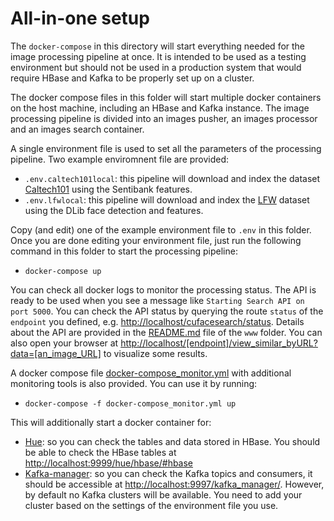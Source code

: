 # All-in-one setup

The `docker-compose` in this directory will start everything needed for the image processing pipeline at once. 
It is intended to be used as a testing environment but should not be used in a production system that would require
HBase and Kafka to be properly set up on a cluster.

The docker compose files in this folder will start multiple docker containers on the host machine, 
including an HBase and Kafka instance. The image processing pipeline is divided into an images pusher, an images processor
and an images search container. 

A single environment file is used to set all the parameters of the processing pipeline.
Two example enviromnent file are provided:
  - `.env.caltech101local`: this pipeline will download and index the dataset [Caltech101](http://www.vision.caltech.edu/Image_Datasets/Caltech101/) using the Sentibank features. 
  - `.env.lfwlocal`: this pipeline will download and index the [LFW](http://vis-www.cs.umass.edu/lfw/) dataset using the DLib face detection and features. 
   
Copy (and edit) one of the example environment file to `.env` in this folder.
Once you are done editing your environment file, just run the following command in this folder to start the processing pipeline:

- `docker-compose up`

You can check all docker logs to monitor the processing status. 
The API is ready to be used when you see a message like `Starting Search API on port 5000`.
You can check the API status by querying the route `status` of the `endpoint` you defined, 
e.g. [http://localhost/cufacesearch/status](http://localhost/cufacesearch/status).
Details about the API are provided in the [README.md](../../www/README.md) file of the `www` folder. 
You can also open your browser at [http://localhost/[endpoint]/view_similar_byURL?data=[an_image_URL]](http://localhost/[endpoint]/view_similar_byURL?data=[an_image_URL]) to visualize some results.

A docker compose file [docker-compose_monitor.yml](docker-compose_monitor.yml) with additional monitoring tools is also provided.
You can use it by running:

- `docker-compose -f docker-compose_monitor.yml up`

This will additionally start a docker container for:
 - [Hue](http://gethue.com): so you can check the tables and data stored in HBase. You should be able to check the HBase tables at [http://localhost:9999/hue/hbase/#hbase](http://localhost:9999/hue/hbase/#hbase)
 - [Kafka-manager](https://github.com/yahoo/kafka-manager): so you can check the Kafka topics and consumers, 
 it should be accessible at [http://localhost:9997/kafka_manager/](http://localhost:9997/kafka_manager/). 
 However, by default no Kafka clusters will be available. 
 You need to add your cluster based on the settings of the environment file you use.